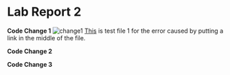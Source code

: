 # Lab Report 2

**Code Change 1**
![change1](https://user-images.githubusercontent.com/103210217/165003380-0198c2ee-bd1a-4ee4-9b29-2709e2b7760d.png)
[This](https://github.com/aejiang/markdown-parser/blob/main/test-file-link-mid.md) is test file 1 for the error caused by putting a link in the middle of the file.



**Code Change 2**



**Code Change 3**
